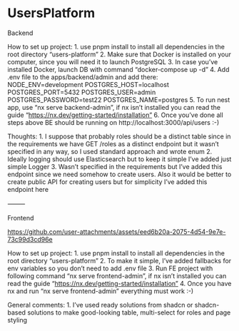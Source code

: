 # UsersPlatform
Backend

How to set up project:
	1.	use pnpm install to install all dependencies in the root directory “users-platform”
	2.	Make sure that Docker is installed on your computer, since you will need it to launch PostgreSQL
	3.	In case you’ve installed Docker, launch DB with command “docker-compose up -d”
    4.  Add .env file to the apps/backend/admin and add there:
    NODE_ENV=development
    POSTGRES_HOST=localhost
    POSTGRES_PORT=5432
    POSTGRES_USER=admin
    POSTGRES_PASSWORD=test22
    POSTGRES_NAME=postgres
	5.	To run nest app, use “nx serve backend-admin”, if nx isn’t installed you can read the guide “https://nx.dev/getting-started/installation”
	6.	Once you’ve done all steps above BE should be running on http://localhost:3000/api/users :-)

Thoughts:
	1.	I suppose that probably roles should be a distinct table since in the requirements we have GET /roles as a distinct endpoint but it wasn’t specified in any way, so I used standard approach and wrote enum
	2.	Ideally logging should use Elasticsearch but to keep it simple I’ve added just simple Logger
	3.	Wasn’t specified in the requirements but I’ve added this endpoint since we need somehow to create users.
Also it would be better to create public API for creating users but for simplicity I’ve added this endpoint here

⸻

Frontend


https://github.com/user-attachments/assets/eed6b20a-2075-4d54-9e7e-73c99d3cd96e


How to set up project:
	1.	use pnpm install to install all dependencies in the root directory “users-platform”
	2.	To make it simple, I’ve added fallbacks for env variables so you don’t need to add .env file
	3.	Run FE project with following command “nx serve frontend-admin”, if nx isn’t installed you can read the guide “https://nx.dev/getting-started/installation”
	4.	Once you have nx and run “nx serve frontend-admin” everything must work :-)

General comments:
	1.	I’ve used ready solutions from shadcn or shadcn-based solutions to make good-looking table, multi-select for roles and page styling
